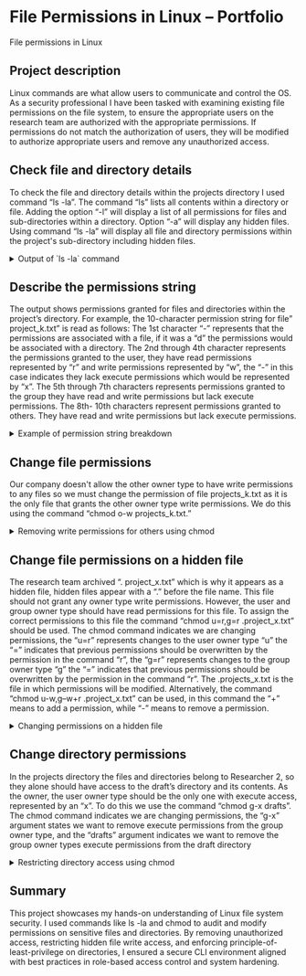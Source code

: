 # File Permissions in Linux – Portfolio
File permissions in Linux


## Project description

Linux commands are what allow users to communicate and control the OS. As a security professional I have been tasked with examining existing file permissions on the file system, to ensure the appropriate users on the research team are authorized with the appropriate permissions. If permissions do not match the authorization of users, they will be modified to authorize appropriate users and remove any unauthorized access.


## Check file and directory details

To check the file and directory details within the projects directory I used command “ls -la”. The command “ls” lists all contents within a directory or file. Adding the option “-l” will display a list of all permissions for files and sub-directories within a directory. Option “-a” will display any hidden files. Using command “ls -la” will display all file and directory permissions within the project's sub-directory including hidden files.

<details>
  <summary>Output of `ls -la` command</summary>

![Output of `ls -la` command](images/ls-la-output.png)

</details>

## Describe the permissions string

The output shows permissions granted for files and directories within the project’s directory. For example, the 10-character permission string for file” project_k.txt” is read as follows: The 1st character “-” represents that the permissions are associated with a file, if it was a “d” the permissions would be associated with a directory. The 2nd through 4th character represents the permissions granted to the user, they have read permissions represented by “r” and write permissions represented by “w”, the “-” in this case indicates they lack execute permissions which would be represented by “x”. The 5th through 7th characters represents permissions granted to the group they have read and write permissions but lack execute permissions. The 8th- 10th characters represent permissions granted to others. They have read and write permissions but lack execute permissions.

<details>
  <summary>Example of permission string breakdown</summary>

![Example of permission string breakdown](images/permissions-string-explained.png)

</details>

## Change file permissions

Our company doesn't allow the other owner type to have write permissions to any files so we must change the permission of file projects_k.txt as it is the only file that grants the other owner type write permissions. We do this using the command “chmod o-w projects_k.txt.”

<details>
  <summary>Removing write permissions for others using chmod</summary>

![Removing write permission for others using chmod](images/chmod-o-w.png)

</details>

## Change file permissions on a hidden file

The research team archived “. project_x.txt” which is why it appears as a hidden file, hidden files appear with a “.” before the file name. This file should not grant any owner type write permissions. However, the user and group owner type should have read permissions for this file. To assign the correct permissions to this file the command “chmod u=r,g=r .project_x.txt” should be used.  The chmod command indicates we are changing permissions, the “u=r” represents changes to the user owner type “u” the “=” indicates that previous permissions should be overwritten by the permission in the command “r”, the “g=r” represents changes to the group owner type “g” the “=” indicates that previous permissions should be overwritten by the permission in the command “r”. The .projects_x.txt is the file in which permissions will be modified. Alternatively, the command “chmod u-w,g–w+r .project_x.txt” can be used, in this command the “+” means to add a permission, while “-” means to remove a permission.

<details>
  <summary>Changing permissions on a hidden file</summary>

![Changing permissions on a hidden file](images/chmod-hidden-file.png)

</details>

## Change directory permissions

In the projects directory the files and directories belong to Researcher 2, so they alone should have access to the draft’s directory and its contents. As the owner, the user owner type should be the only one with execute access, represented by an “x”. To do this we use the command “chmod g-x drafts”. The chmod command indicates we are changing permissions, the “g-x” argument states we want to remove execute permissions from the group owner type, and the “drafts” argument indicates we want to remove the group owner types execute permissions from the draft directory

<details>
  <summary>Restricting directory access using chmod</summary>
  
![Restricting directory access using chmod](images/chmod-directory.png)

</details>

## Summary

This project showcases my hands-on understanding of Linux file system security. I used commands like ls -la and chmod to audit and modify permissions on sensitive files and directories.
By removing unauthorized access, restricting hidden file write access, and enforcing principle-of-least-privilege on directories, I ensured a secure CLI environment aligned with best practices in role-based access control and system hardening.
